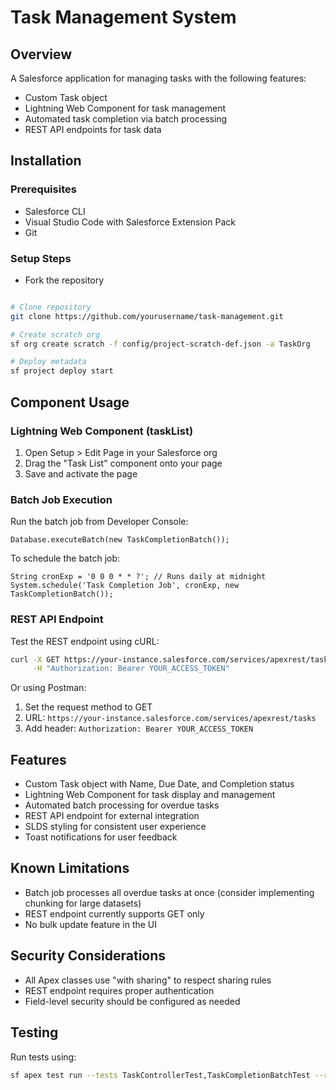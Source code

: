 # Task Management System

## Overview

A Salesforce application for managing tasks with the following features:

- Custom Task object
- Lightning Web Component for task management
- Automated task completion via batch processing
- REST API endpoints for task data

## Installation

### Prerequisites

- Salesforce CLI
- Visual Studio Code with Salesforce Extension Pack
- Git

### Setup Steps

- Fork the repository

```https://github.com/hamezksm/task_management.git
```

```bash
# Clone repository
git clone https://github.com/yourusername/task-management.git

# Create scratch org
sf org create scratch -f config/project-scratch-def.json -a TaskOrg

# Deploy metadata
sf project deploy start
```

## Component Usage

### Lightning Web Component (taskList)

1. Open Setup > Edit Page in your Salesforce org
2. Drag the "Task List" component onto your page
3. Save and activate the page

### Batch Job Execution

Run the batch job from Developer Console:

```apex
Database.executeBatch(new TaskCompletionBatch());
```

To schedule the batch job:

```apex
String cronExp = '0 0 0 * * ?'; // Runs daily at midnight
System.schedule('Task Completion Job', cronExp, new TaskCompletionBatch());
```

### REST API Endpoint

Test the REST endpoint using cURL:

```bash
curl -X GET https://your-instance.salesforce.com/services/apexrest/tasks \
     -H "Authorization: Bearer YOUR_ACCESS_TOKEN"
```

Or using Postman:

1. Set the request method to GET
2. URL: `https://your-instance.salesforce.com/services/apexrest/tasks`
3. Add header: `Authorization: Bearer YOUR_ACCESS_TOKEN`

## Features

- Custom Task object with Name, Due Date, and Completion status
- Lightning Web Component for task display and management
- Automated batch processing for overdue tasks
- REST API endpoint for external integration
- SLDS styling for consistent user experience
- Toast notifications for user feedback

## Known Limitations

- Batch job processes all overdue tasks at once (consider implementing chunking for large datasets)
- REST endpoint currently supports GET only
- No bulk update feature in the UI

## Security Considerations

- All Apex classes use "with sharing" to respect sharing rules
- REST endpoint requires proper authentication
- Field-level security should be configured as needed

## Testing

Run tests using:

```bash
sf apex test run --tests TaskControllerTest,TaskCompletionBatchTest --resultformat human
```

